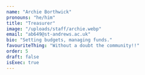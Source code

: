 ```yaml
---
name: "Archie Borthwick"
pronouns: "he/him"
title: "Treasurer"
image: "/uploads/staff/archie.webp"
email: "ab649@st-andrews.ac.uk"
bio: "Setting budgets, managing funds."
favouriteThing: "Without a doubt the community!!"
order: 5
draft: false
isExec: true
---
```

